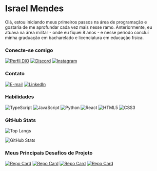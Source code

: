 # Israel Mendes
Olá, estou iniciando meus primeiros passos na área de programação e gostaria de me aprofundar cada vez mais nesse ramo. Anteriormente, eu atuava na área militar - onde eu fiquei 8 anos - e nesse período concluí minha graduação em bacharelado e licenciatura em educação física.


### Conecte-se comigo
[![Perfil DIO](https://img.shields.io/badge/-Meu%20Perfil%20na%20DIO-30A3DC?style=for-the-badge)](https://web.dio.me/users/israel_mendes97?tab=skills)
[![Discord](https://img.shields.io/badge/Discord-000?style=for-the-badge&logo=discord)](https://www.discord.com/in/.israelmendes/)
[![Instagram](https://img.shields.io/badge/Instagram-000?style=for-the-badge&logo=instagram)](https://www.instagram.com/mendesisrael97/)


### Contato
[![E-mail](https://img.shields.io/badge/-Email-000?style=for-the-badge&logo=microsoft-outlook&logoColor=E94D5F)](mailto:israel.mendes96@hotmail.com)
[![LinkedIn](https://img.shields.io/badge/-LinkedIn-000?style=for-the-badge&logo=linkedin&logoColor=30A3DC)](https://www.linkedin.com/in/israel-mendes-603696236/)


### Habilidades
![TypeScript](https://img.shields.io/badge/TypeScript-000?style=for-the-badge&logo=typescript)
![JavaScript](https://img.shields.io/badge/JavaScript-000?style=for-the-badge&logo=javascript)
![Python](https://img.shields.io/badge/Python-000?style=for-the-badge&logo=python)
![React](https://img.shields.io/badge/React-000?style=for-the-badge&logo=react)
![HTML5](https://img.shields.io/badge/HTML5-000?style=for-the-badge&logo=html5)
![CSS3](https://img.shields.io/badge/CSS3-000?style=for-the-badge&logo=css3&logoColor=264CE4)


### GitHub Stats
![Top Langs](https://github-readme-stats-git-masterrstaa-rickstaa.vercel.app/api/top-langs/?username=MendesIsrael&bg_color=000&border_color=30A3DC&title_color=E94D5F&text_color=FFF)

![GitHub Stats](https://github-readme-stats.vercel.app/api?username=MendesIsrael&theme=transparent&bg_color=000&border_color=30A3DC&show_icons=true&icon_color=30A3DC&title_color=E94D5F&text_color=FFF&hide_title=true&hide=stars)


### Meus Principais Desafios de Projeto 
[![Repo Card](https://github-readme-stats.vercel.app/api/pin/?username=MendesIsrael&repo=sistema_bancario2&bg_color=000&border_color=30A3DC&show_icons=true&icon_color=30A3DC&title_color=E94D5F&text_color=FFF)](https://github.com/MendesIsrael/sistema_bancario2)
[![Repo Card](https://github-readme-stats.vercel.app/api/pin/?username=MendesIsrael&repo=nextts-instituto&bg_color=000&border_color=30A3DC&show_icons=true&icon_color=30A3DC&title_color=E94D5F&text_color=FFF)](https://github.com/MendesIsrael/nextts-instituto)
[![Repo Card](https://github-readme-stats.vercel.app/api/pin/?username=MendesIsrael&repo=ignite&bg_color=000&border_color=30A3DC&show_icons=true&icon_color=30A3DC&title_color=E94D5F&text_color=FFF)](https://github.com/MendesIsrael/ignite)
[![Repo Card](https://github-readme-stats.vercel.app/api/pin/?username=MendesIsrael&repo=menu&bg_color=000&border_color=30A3DC&show_icons=true&icon_color=30A3DC&title_color=E94D5F&text_color=FFF)](https://github.com/MendesIsrael/menu)
